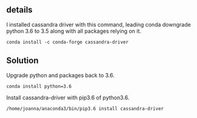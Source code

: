 ## details

I installed cassandra driver with this command, leading conda downgrade python 3.6 to 3.5 along with all packages relying on it.

```
conda install -c conda-forge cassandra-driver 
```

## Solution

Upgrade python and packages back to 3.6.

```
conda install python=3.6
```

Install cassandra-driver with pip3.6 of python3.6.

```
/home/joanna/anaconda3/bin/pip3.6 install cassandra-driver
```